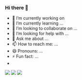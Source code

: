 ### Hi there 👋


- 🔭 I’m currently working on 
- 🌱 I’m currently learning ...
- 👯 I’m looking to collaborate on ...
- 🤔 I’m looking for help with ...
- 💬 Ask me about ...
- 📫 How to reach me: ...
- 😄 Pronouns: ...
- ⚡ Fun fact: ...
- 
<img src="https://img.shields.io/badge/C-A8B9CC?style=flat&logo=C&logoColor=white"/>  <img src="https://img.shields.io/badge/C++-00599C?style=flat&logo=C++&logoColor=white"/>  <img src="https://img.shields.io/badge/Python-3776AB?style=flat&logo=Python&logoColor=white"/>
